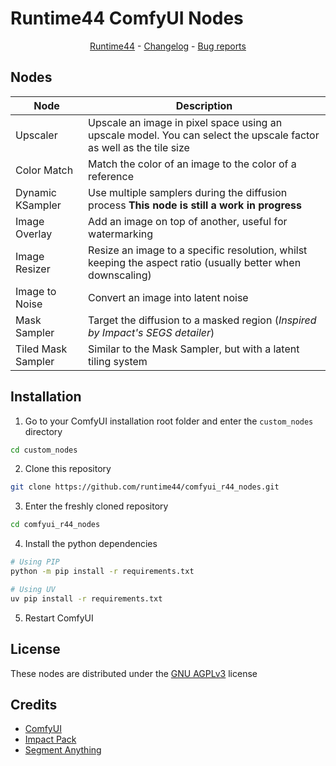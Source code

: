 # Runtime44 ComfyUI Nodes

<p align="center">
    <a href="https://runtime44.com">Runtime44</a> - <a href="https://github.com/runtime44/comfyui_r44_nodes/blob/main/CHANGELOG.md">Changelog</a> - <a href="https://github.com/runtime44/comfyui_r44_nodes/issues">Bug reports</a>
</p>

## Nodes
| Node | Description |
| --- | --- |
| Upscaler | Upscale an image in pixel space using an upscale model. You can select the upscale factor as well as the tile size |
| Color Match | Match the color of an image to the color of a reference |
| Dynamic KSampler | Use multiple samplers during the diffusion process **This node is still a work in progress** |
| Image Overlay | Add an image on top of another, useful for watermarking |
| Image Resizer | Resize an image to a specific resolution, whilst keeping the aspect ratio (usually better when downscaling) |
| Image to Noise | Convert an image into latent noise |
| Mask Sampler | Target the diffusion to a masked region (*Inspired by Impact's SEGS detailer*) |
| Tiled Mask Sampler | Similar to the Mask Sampler, but with a latent tiling system |

## Installation

1. Go to your ComfyUI installation root folder and enter the `custom_nodes` directory
```sh
cd custom_nodes
```

2. Clone this repository
```sh
git clone https://github.com/runtime44/comfyui_r44_nodes.git
```

3. Enter the freshly cloned repository
```sh
cd comfyui_r44_nodes
```

4. Install the python dependencies
```sh
# Using PIP
python -m pip install -r requirements.txt

# Using UV
uv pip install -r requirements.txt
```

5. Restart ComfyUI

## License
These nodes are distributed under the [GNU AGPLv3](./LICENSE.md) license

## Credits
- [ComfyUI](https://github.com/comfyanonymous/ComfyUI)
- [Impact Pack](https://github.com/ltdrdata/ComfyUI-Impact-Pack)
- [Segment Anything](https://github.com/facebookresearch/segment-anything)
